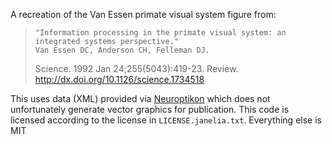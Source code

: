 A recreation of the Van Essen primate visual system figure from:


>     "Information processing in the primate visual system: an integrated systems perspective."
>     Van Essen DC, Anderson CH, Felleman DJ.
>    Science. 1992 Jan 24;255(5043):419-23. Review.
>     <http://dx.doi.org/10.1126/science.1734518>


This uses data (XML) provided
via [Neuroptikon](https://github.com/JaneliaSciComp/Neuroptikon) which
does not unfortunately generate vector graphics for publication. This
code is licensed according to the license in `LICENSE.janelia.txt`. Everything else is MIT


